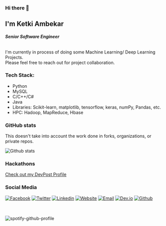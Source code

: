 ### Hi there 👋

## I'm Ketki Ambekar
###### ***Senior Software Engineer***

I'm currently in process of doing some Machine Learning/ Deep Learning Projects. <br>
Please feel free to reach out for project collaboration. 

### Tech Stack:

* Python
* MySQL
* C/C++/C#
* Java
* Libraries: Scikit-learn, matplotlib, tensorflow, keras, numPy, Pandas, etc. 
* HPC: Hadoop, MapReduce, Hbase

### GitHub stats

This doesn't take into account the work done in forks, organizations, or private repos.

![Github stats](https://github-readme-stats.vercel.app/api?username=ketkiambekar&theme=vue&show_icons=true)

### Hackathons
[Check out my DevPost Profile](https://devpost.com/ketkiambekar)

### Social Media

[![Facebook][1.1]][1]
[![Twitter][2.1]][2]
[![Linkedin][3.1]][3]
[![Website][4.1]][4]
[![Email][5.1]][5]
[![Dev.io][6.1]][6]
[![Github][7.1]][7]


<!-- links to social media icons -->
<!-- no need to change these -->

<!-- icons with padding -->

[1.1]: https://i.ibb.co/xSyhNZ2/facebook-f-brands-3.png (Facebook)
[2.1]: https://i.ibb.co/JH8SLwp/twitter-brands-2.png (Twitter)
[3.1]: https://i.ibb.co/9Hm0z6f/linkedin-brands-2.png (Linkedin)
[4.1]: https://i.ibb.co/Qj8nL7d/link-solid-3.png (Website)
[5.1]: https://i.ibb.co/zZh0YKm/envelope-solid-2.png (Email)
[6.1]: https://i.ibb.co/djQx74k/dev-brands-2.png (Dev)
[7.1]: https://i.ibb.co/whmTDdy/github-brands-2.png (Github)


<br><br>
![spotify-github-profile](https://spotify-github-profile.vercel.app/api/view?uid=21hbqvefxxqmzm6odrlkgecay&cover_image=false&theme=default)








<!-- links to your social media accounts -->
<!-- update these accordingly -->

[1]: https://www.facebook.com/bend.it.like.ketki/
[2]: http://www.twitter.com/benditlikeketki
[3]: https://www.linkedin.com/in/ketki-ambekar/
[4]: https://ketkiambekar.com/
[5]: mailto:ambekar.ketki@gmail.com
[6]: https://dev.to/ketkiambekar
[7]: http://www.github.com/ketkiambekar
